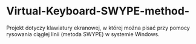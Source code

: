# Virtual-Keyboard-SWYPE-method-
Projekt dotyczy klawiatury ekranowej, w której można pisać przy pomocy rysowania ciągłej linii (metoda SWYPE) w systemie Windows.
